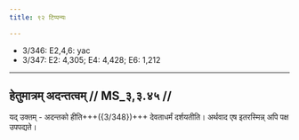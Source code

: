 ```yaml
---
title: ९२ टिप्पन्यः

---
```

- 3/346: E2,4,6: yac
- 3/347: E2: 4,305; E4: 4,428; E6: 1,212

____________________________________________


## हेतुमात्रम् अदन्तत्वम् // MS_३,३.४५ //

यद् उक्तम् - अदन्तको हीति+++({3/348})+++ देवताधर्मं दर्शयतीति। अर्थवाद एष इतरस्मिन्न् अपि पक्ष उपपद्यते।
